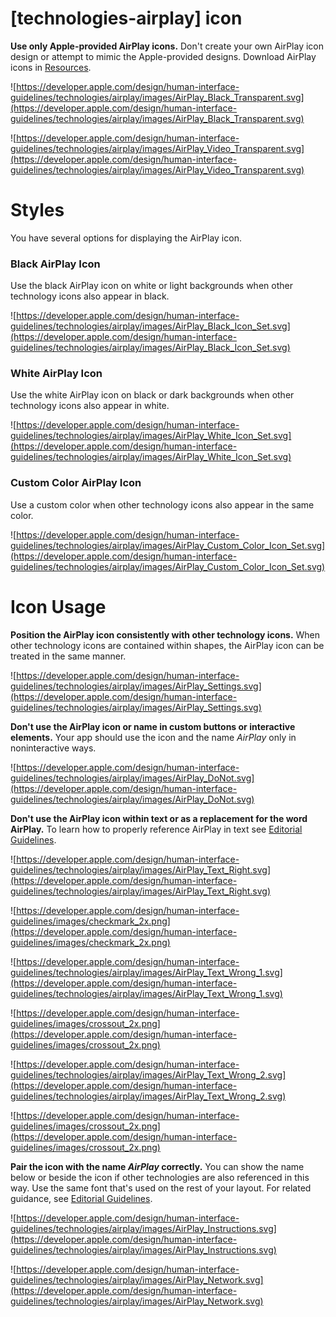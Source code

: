 # **[technologies-airplay] icon**

**Use only Apple-provided AirPlay icons.** Don't create your own AirPlay icon design or attempt to mimic the Apple-provided designs. Download AirPlay icons in [Resources](https://developer.apple.com/design/resources/).

![https://developer.apple.com/design/human-interface-guidelines/technologies/airplay/images/AirPlay_Black_Transparent.svg](https://developer.apple.com/design/human-interface-guidelines/technologies/airplay/images/AirPlay_Black_Transparent.svg)

![https://developer.apple.com/design/human-interface-guidelines/technologies/airplay/images/AirPlay_Video_Transparent.svg](https://developer.apple.com/design/human-interface-guidelines/technologies/airplay/images/AirPlay_Video_Transparent.svg)

# **Styles**

You have several options for displaying the AirPlay icon.

### **Black AirPlay Icon**

Use the black AirPlay icon on white or light backgrounds when other technology icons also appear in black.

![https://developer.apple.com/design/human-interface-guidelines/technologies/airplay/images/AirPlay_Black_Icon_Set.svg](https://developer.apple.com/design/human-interface-guidelines/technologies/airplay/images/AirPlay_Black_Icon_Set.svg)

### **White AirPlay Icon**

Use the white AirPlay icon on black or dark backgrounds when other technology icons also appear in white.

![https://developer.apple.com/design/human-interface-guidelines/technologies/airplay/images/AirPlay_White_Icon_Set.svg](https://developer.apple.com/design/human-interface-guidelines/technologies/airplay/images/AirPlay_White_Icon_Set.svg)

### **Custom Color AirPlay Icon**

Use a custom color when other technology icons also appear in the same color.

![https://developer.apple.com/design/human-interface-guidelines/technologies/airplay/images/AirPlay_Custom_Color_Icon_Set.svg](https://developer.apple.com/design/human-interface-guidelines/technologies/airplay/images/AirPlay_Custom_Color_Icon_Set.svg)

# **Icon Usage**

**Position the AirPlay icon consistently with other technology icons.** When other technology icons are contained within shapes, the AirPlay icon can be treated in the same manner.

![https://developer.apple.com/design/human-interface-guidelines/technologies/airplay/images/AirPlay_Settings.svg](https://developer.apple.com/design/human-interface-guidelines/technologies/airplay/images/AirPlay_Settings.svg)

**Don't use the AirPlay icon or name in custom buttons or interactive elements.** Your app should use the icon and the name *AirPlay* only in noninteractive ways.

![https://developer.apple.com/design/human-interface-guidelines/technologies/airplay/images/AirPlay_DoNot.svg](https://developer.apple.com/design/human-interface-guidelines/technologies/airplay/images/AirPlay_DoNot.svg)

**Don't use the AirPlay icon within text or as a replacement for the word AirPlay.** To learn how to properly reference AirPlay in text see [Editorial Guidelines](https://developer.apple.com/design/human-interface-guidelines/technologies/airplay/editorial/).

![https://developer.apple.com/design/human-interface-guidelines/technologies/airplay/images/AirPlay_Text_Right.svg](https://developer.apple.com/design/human-interface-guidelines/technologies/airplay/images/AirPlay_Text_Right.svg)

![https://developer.apple.com/design/human-interface-guidelines/images/checkmark_2x.png](https://developer.apple.com/design/human-interface-guidelines/images/checkmark_2x.png)

![https://developer.apple.com/design/human-interface-guidelines/technologies/airplay/images/AirPlay_Text_Wrong_1.svg](https://developer.apple.com/design/human-interface-guidelines/technologies/airplay/images/AirPlay_Text_Wrong_1.svg)

![https://developer.apple.com/design/human-interface-guidelines/images/crossout_2x.png](https://developer.apple.com/design/human-interface-guidelines/images/crossout_2x.png)

![https://developer.apple.com/design/human-interface-guidelines/technologies/airplay/images/AirPlay_Text_Wrong_2.svg](https://developer.apple.com/design/human-interface-guidelines/technologies/airplay/images/AirPlay_Text_Wrong_2.svg)

![https://developer.apple.com/design/human-interface-guidelines/images/crossout_2x.png](https://developer.apple.com/design/human-interface-guidelines/images/crossout_2x.png)

**Pair the icon with the name *AirPlay* correctly.** You can show the name below or beside the icon if other technologies are also referenced in this way. Use the same font that's used on the rest of your layout. For related guidance, see [Editorial Guidelines](https://developer.apple.com/design/human-interface-guidelines/airplay/overview/editorial/).

![https://developer.apple.com/design/human-interface-guidelines/technologies/airplay/images/AirPlay_Instructions.svg](https://developer.apple.com/design/human-interface-guidelines/technologies/airplay/images/AirPlay_Instructions.svg)

![https://developer.apple.com/design/human-interface-guidelines/technologies/airplay/images/AirPlay_Network.svg](https://developer.apple.com/design/human-interface-guidelines/technologies/airplay/images/AirPlay_Network.svg)
